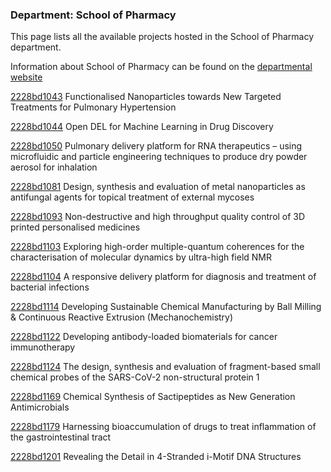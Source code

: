 ### Department: School of Pharmacy

This page lists all the available projects hosted in the School of Pharmacy department.

Information about School of Pharmacy can be found on the [departmental website](https://www.ucl.ac.uk/pharmacy)

[2228bd1043](../projects/2228bd1043.md) Functionalised Nanoparticles towards New Targeted Treatments for Pulmonary Hypertension

[2228bd1044](../projects/2228bd1044.md) Open DEL for Machine Learning in Drug Discovery

[2228bd1050](../projects/2228bd1050.md) Pulmonary delivery platform for RNA therapeutics – using microfluidic and particle engineering techniques to produce dry powder aerosol for inhalation

[2228bd1081](../projects/2228bd1081.md) Design, synthesis and evaluation of metal nanoparticles as antifungal agents for topical treatment of external mycoses

[2228bd1093](../projects/2228bd1093.md) Non-destructive and high throughput quality control of 3D printed personalised medicines

[2228bd1103](../projects/2228bd1103.md) Exploring high-order multiple-quantum coherences for the characterisation of molecular dynamics by ultra-high field NMR

[2228bd1104](../projects/2228bd1104.md) A responsive delivery platform for diagnosis and treatment of bacterial infections

[2228bd1114](../projects/2228bd1114.md) Developing Sustainable Chemical Manufacturing by Ball Milling & Continuous Reactive Extrusion (Mechanochemistry)

[2228bd1122](../projects/2228bd1122.md) Developing antibody-loaded biomaterials for cancer immunotherapy

[2228bd1124](../projects/2228bd1124.md) The design, synthesis and evaluation of fragment-based small chemical probes of the SARS-CoV-2 non-structural protein 1

[2228bd1169](../projects/2228bd1169.md) Chemical Synthesis of Sactipeptides as New Generation Antimicrobials

[2228bd1179](../projects/2228bd1179.md) Harnessing bioaccumulation of drugs to treat inflammation of the gastrointestinal tract

[2228bd1201](../projects/2228bd1201.md) Revealing the Detail in 4-Stranded i-Motif DNA Structures